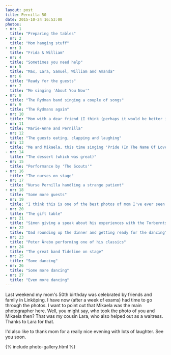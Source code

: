 ```yaml
---
layout: post
title: Pernilla 50
date: 2015-10-24 16:53:00
photos:
- nr: 1
  title: "Preparing the tables"
- nr: 2
  title: "Mom hanging stuff"
- nr: 3
  title: "Frida & William"
- nr: 4
  title: "Sometimes you need help"
- nr: 5
  title: "Max, Lara, Samuel, William and Amanda"
- nr: 6
  title: "Ready for the guests"
- nr: 7
  title: "Me singing 'About You Now'"
- nr: 8
  title: "The Rydman band singing a couple of songs"
- nr: 9
  title: "The Rydmans again"
- nr: 10
  title: "Mom with a dear friend (I think (perhaps it would be better if mom wrote these comments))"
- nr: 11
  title: "Marie-Anne and Pernilla"
- nr: 12
  title: "The guests eating, clapping and laughing"
- nr: 13
  title: "Me and Mikaela, this time singing 'Pride (In The Name Of Love)'"
- nr: 14
  title: "The dessert (which was great)"
- nr: 15
  title: "Performance by 'The Scouts'"
- nr: 16
  title: "The nurses on stage"
- nr: 17
  title: "Nurse Pernilla handling a strange patient"
- nr: 18
  title: "Some more guests"
- nr: 19
  title: "I think this is one of the best photos of mom I've ever seen. Great shot Mikaela"
- nr: 20
  title: "The gift table"
- nr: 21
  title: "Simon giving a speak about his experiences with the Torberntssons"
- nr: 22
  title: "Dad rounding up the dinner and getting ready for the dancing"
- nr: 23
  title: "Peter Årebo performing one of his classics"
- nr: 24
  title: "The great band Tideline on stage"
- nr: 25
  title: "Some dancing"
- nr: 26
  title: "Some more dancing"
- nr: 27
  title: "Even more dancing"
---
```


Last weekend my mom's 50th birthday was celebrated by friends and family in Linköping. I have now (after a week of exams) had time to go through the photos. I want to point out that Mikaela was the main photographer here. Well, you might say, who took the photo of you and Mikaela then? That was my cousin Lara, who also helped out as a waitress. Thanks to Lara for that.

I'd also like to thank mom for a really nice evening with lots of laughter. See you soon.

{% include photo-gallery.html %}
